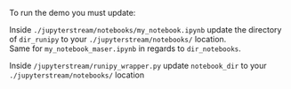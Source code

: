 To run the demo you must update:  

Inside `./jupyterstream/notebooks/my_notebook.ipynb` update the directory of `dir_runipy` to your `./jupyterstream/notebooks/` location.  
Same for `my_notebook_maser.ipynb` in regards to `dir_notebooks`.

Inside `/jupyterstream/runipy_wrapper.py` update `notebook_dir` to your  `./jupyterstream/notebooks/` location
